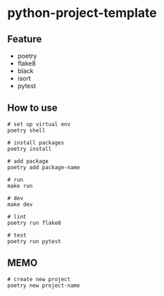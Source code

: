 # python-project-template

## Feature
- poetry
- flake8
- black
- isort
- pytest


## How to use
```
# set up virtual env
poetry shell

# install packages
poetry install

# add package
poetry add package-name

# run
make run

# dev
make dev

# lint
poetry run flake8

# test
poetry run pytest
```

## MEMO
```
# create new project
poetry new project-name
```
